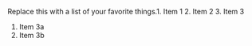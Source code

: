 Replace this with a list of your favorite things.1. Item 1
2. Item 2
3. Item 3
   1. Item 3a
   2. Item 3b
